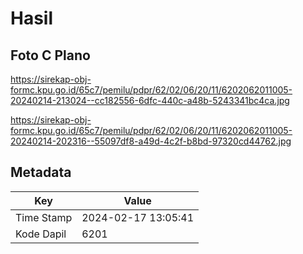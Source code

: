 # Hasil

## Foto C Plano

https://sirekap-obj-formc.kpu.go.id/65c7/pemilu/pdpr/62/02/06/20/11/6202062011005-20240214-213024--cc182556-6dfc-440c-a48b-5243341bc4ca.jpg

https://sirekap-obj-formc.kpu.go.id/65c7/pemilu/pdpr/62/02/06/20/11/6202062011005-20240214-202316--55097df8-a49d-4c2f-b8bd-97320cd44762.jpg


## Metadata

| Key        | Value               |
| ---------- | ------------------- |
| Time Stamp | 2024-02-17 13:05:41 |
| Kode Dapil | 6201                |



